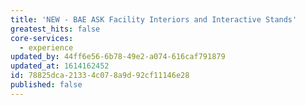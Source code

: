 ```yaml
---
title: 'NEW - BAE ASK Facility Interiors and Interactive Stands'
greatest_hits: false
core-services:
  - experience
updated_by: 44ff6e56-6b78-49e2-a074-616caf791879
updated_at: 1614162452
id: 78825dca-2133-4c07-8a9d-92cf11146e28
published: false
---
```

